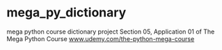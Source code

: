 # mega_py_dictionary
mega python course dictionary project
Section 05, Application 01 of The Mega Python Course
www.udemy.com/the-python-mega-course
